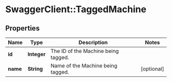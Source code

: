 # SwaggerClient::TaggedMachine

## Properties
Name | Type | Description | Notes
------------ | ------------- | ------------- | -------------
**id** | **Integer** | The ID of the Machine being tagged. | 
**name** | **String** | Name of the Machine being tagged. | [optional] 


